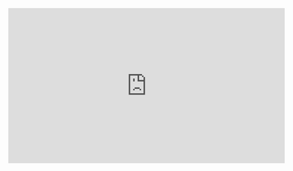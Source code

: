 

<iframe width="560" height="315" src="https://www.youtube.com/embed/QYUdVmc7n78" title="YouTube video player" frameborder="0" allow="accelerometer; autoplay; clipboard-write; encrypted-media; gyroscope; picture-in-picture; web-share" allowfullscreen></iframe>